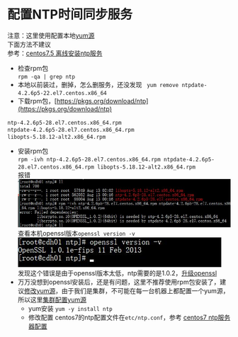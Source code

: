 # 配置NTP时间同步服务
注意：这里使用配置本地[yum源](./cluster-yum.md)  
下面方法不建议  
参考：[centos7.5 离线安装ntp服务](https://www.cnblogs.com/magic-chenyang/p/10968488.html)
+ 检查rpm包  
`rpm -qa | grep ntp`
+ 本地以前装过，删掉，怎么删服务，还没发现
` yum remove ntpdate-4.2.6p5-22.el7.centos.x86_64`
+ 下载rpm包，[https://pkgs.org/download/ntp](https://pkgs.org/download/ntp)
```
ntp-4.2.6p5-28.el7.centos.x86_64.rpm 
ntpdate-4.2.6p5-28.el7.centos.x86_64.rpm 
libopts-5.18.12-alt2.x86_64.rpm
```
+ 安装rpm包  
`rpm -ivh ntp-4.2.6p5-28.el7.centos.x86_64.rpm ntpdate-4.2.6p5-28.el7.centos.x86_64.rpm libopts-5.18.12-alt2.x86_64.rpm`  
报错
![ntp安装01](../image/install/ntp01.jpg)
查看本机openssl版本`openssl version -v`  
![ntp安装02](../image/install/ntp02.jpg)  
发现这个错误是由于openssl版本太低，ntp需要的是1.0.2，[升级openssl](./upOpenssl.md)
+ 万万没想到openssl安装后，还是有问题，这里不推荐使用rpm包安装了，建议[修改yum源](./yum.md)，由于我们是集群，不可能在每一台机器上都配置一个yum源，所以这里[集群配置yum源](./cluster-yum.md)
	- yum安装
	`yum -y install ntp`
	- 修改配置
	centos7的ntp配置文件在`etc/ntp.conf`，参考 [centos7 ntp服务器配置](https://www.cnblogs.com/harrymore/p/9566229.html)